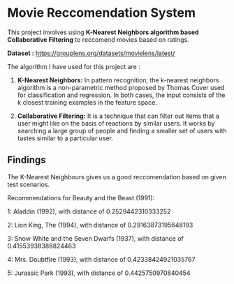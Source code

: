 # Movie Reccomendation System

This project involves using **K-Nearest Neighbors algorithm based Collaborative Filtering** to reccomend movies based on ratings.

**Dataset :** https://grouplens.org/datasets/movielens/latest/

The algorithm I have used for this project are : 

1. **K-Nearest Neighbors:** In pattern recognition, the k-nearest neighbors algorithm is a non-parametric method proposed by Thomas Cover used for classification and regression. In both cases, the input consists of the k closest training examples in the feature space. 

2. **Collaborative Filtering:** It is a technique that can filter out items that a user might like on the basis of reactions by similar users. It works by searching a large group of people and finding a smaller set of users with tastes similar to a particular user.

## Findings

The K-Nearest Neighbours gives us a good reccomendation based on given test scenarios.

Recommendations for Beauty and the Beast (1991):

1: Aladdin (1992), with distance of 0.2529442310333252

2: Lion King, The (1994), with distance of 0.29163873195648193

3: Snow White and the Seven Dwarfs (1937), with distance of 0.41553938388824463

4: Mrs. Doubtfire (1993), with distance of 0.42338424921035767

5: Jurassic Park (1993), with distance of 0.4425750970840454
